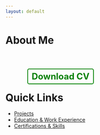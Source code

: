 ```yaml
---
layout: default
---
```


# About Me

<div id="typed-text"></div>

<p id="cursor" class="blink">|</p>

<div id="contact-links">
  <a href="https://www.linkedin.com/in/seifer-rija-boado-0a196a238/" target="_blank" class="contact-icon">
    <i class="fab fa-linkedin"></i>
  </a>
  <a href="mailto:seiferboado101@gmail.com" class="contact-icon">
    <i class="fas fa-envelope"></i>
  </a>
  <a href="https://medium.com/@seiferboado101" target="_blank" class="contact-icon">
    <i class="fab fa-medium"></i>
  </a>
  <!-- Download CV Button -->
  <a href="./Boado_CV_Security.pdf" download class="cv-button">
    <i class="fas fa-file-download"></i> Download CV
  </a>
</div>

<!-- New section for additional links -->
# Quick Links
  - [Projects](./projects.md)
  - [Education & Work Experience](./education-work.md)
  - [Certifications & Skills](./certifications-skills.md)

<script>
  document.addEventListener("DOMContentLoaded", function() {
    const text = [
      "I'm Seifer Rija Boado, an Information Security Engineer currently working on Threat and Vulnerability Management at Finastra.",
      "I hold certifications like CySA+, Security+, CCNA, eJPT, AZ-900, CNSP, and BTL1, showcasing my commitment to cybersecurity excellence.",
      "I have hands-on experience in implementing security controls, leveraging tools like Microsoft Defender, Purview, Intune, and SIEM solutions.",
      "I've enhanced security compliance for ISO 27001/27002 and resolved real-world incidents through forensics and vulnerability management.",
      "I've also recently graduated from De La Salle University, with a Bachelor's Degree in Information Technology",
      "Feel free to explore my projects, certifications, and professional journey below or connect with me via LinkedIn, Medium, or email."
    ];

    let currentTextIndex = 0;
    let currentCharIndex = 0;
    const typingSpeed = 4;
    const typedTextElement = document.getElementById("typed-text");
    const cursorElement = document.getElementById("cursor");

    function type() {
      if (currentCharIndex < text[currentTextIndex].length) {
        typedTextElement.innerHTML += text[currentTextIndex].charAt(currentCharIndex);
        currentCharIndex++;
        setTimeout(type, typingSpeed);
      } else if (currentTextIndex < text.length - 1) {
        styleText(currentTextIndex);
        currentTextIndex++;
        currentCharIndex = 0;
        typedTextElement.innerHTML += "<br><br>";
        setTimeout(type, typingSpeed);
      } else {
        styleText(currentTextIndex);
        cursorElement.style.display = "none";
      }
    }

    function styleText(index) {
      const typedTextHTML = typedTextElement.innerHTML;

      if (index === 0) {
        typedTextElement.innerHTML = typedTextHTML.replace(
          "Seifer Rija Boado",
          "<span class='bold-green'>Seifer Rija Boado</span>"
        ).replace(
          "Threat and Vulnerability Management",
          "<span class='bold-green'>Threat and Vulnerability Management</span>"
        );
      } else if (index === 1) {
        typedTextElement.innerHTML = typedTextHTML.replace(
          "CySA+, Security+, CCNA, eJPT, AZ-900, CNSP, and BTL1",
          "<span class='bold-green'>CySA+, Security+, CCNA, eJPT, AZ-900, CNSP, and BTL1</span>"
        );
      } else if (index === 3) {
        typedTextElement.innerHTML = typedTextHTML.replace(
          "ISO 27001/27002",
          "<span class='bold-green'>ISO 27001/27002</span>"
        );
      } else if (index === 4) {
        typedTextElement.innerHTML = typedTextHTML.replace(
          "LinkedIn",
          "<span class='bold-green'>LinkedIn</span>"
        ).replace(
          "Medium",
          "<span class='bold-green'>Medium</span>"
        ).replace(
          "email",
          "<span class='bold-green'>email</span>"
        );
      }
    }

    type();
  });
</script>

<style>
  /* Text styling */
  #typed-text {
    font-family: 'Courier', monospace;
    font-size: 1.2rem;
    white-space: pre-wrap;
  }

  /* Green and bold class */
  .bold-green {
    font-weight: bold;
    color: green;
  }

  /* Blinking cursor */
  .blink {
    font-family: 'Courier', monospace;
    font-size: 1.2rem;
    display: inline;
    animation: blink 0.7s step-start infinite;
  }

  @keyframes blink {
    50% { opacity: 0; }
  }

  /* Contact icon styling */
  #contact-links {
    margin-top: 20px;
  }

  .contact-icon {
    margin-right: 15px;
    text-decoration: none;
    color: green;
    font-size: 2rem;
  }

  .contact-icon:hover {
    color: darkgreen;
  }

  /* CV button styling */
  .cv-button {
    margin-left: 15px;
    text-decoration: none;
    color: green;
    font-size: 1.5rem;
    border: 2px solid green;
    padding: 5px 10px;
    border-radius: 5px;
    font-weight: bold;
    display: inline-block;
    transition: all 0.3s ease;
  }

  .cv-button:hover {
    background-color: green;
    color: white;
    border-color: darkgreen;
  }

  /* Quick Links styling */
  #quick-links {
    margin-top: 20px;
  }

  #quick-links h2 {
    font-size: 1.5rem;
    color: green;
    margin-bottom: 10px;
  }

  #quick-links ul {
    list-style-type: none;
    padding: 0;
  }

  #quick-links li {
    margin-bottom: 10px;
  }

  .link-item {
    text-decoration: none;
    color: green;
    font-weight: bold;
  }

  .link-item:hover {
    text-decoration: underline;
    color: darkgreen;
  }
</style>

<!-- Include Font Awesome for Icons -->
<link rel="stylesheet" href="https://cdnjs.cloudflare.com/ajax/libs/font-awesome/5.15.4/css/all.min.css">
